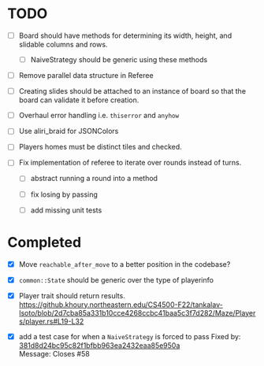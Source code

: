 # TODO

- [ ] Board should have methods for determining its width, height, and slidable
    columns and rows. 
  - [ ] NaiveStrategy should be generic using these methods
 
- [ ] Remove parallel data structure in Referee

- [ ] Creating slides should be attached to an instance of board so that the
    board can validate it before creation.

- [ ] Overhaul error handling i.e. `thiserror` and `anyhow`

- [ ] Use aliri_braid for JSONColors

- [ ] Players homes must be distinct tiles and checked.

- [ ] Fix implementation of referee to iterate over rounds instead of turns.
  - [ ] abstract running a round into a method
  - [ ] fix losing by passing
  - [ ] add missing unit tests



# Completed
- [X] Move `reachable_after_move` to a better position in the codebase?   
- [X] `common::State` should be generic over the type of playerinfo  
- [x] Player trait should return results. 
  https://github.khoury.northeastern.edu/CS4500-F22/tankalav-lsoto/blob/2d7cba85a331b10cce4268ccbc41baa5c3f7d282/Maze/Players/player.rs#L19-L32
- [X] add a test case for when a `NaiveStrategy` is forced to pass
  Fixed by: [381d8d24bc95c82f1bfbb963ea2432eaa85e950a](https://github.khoury.northeastern.edu/CS4500-F22/tankalav-lsoto/commit/381d8d24bc95c82f1bfbb963ea2432eaa85e950a)  
  Message: Closes #58


